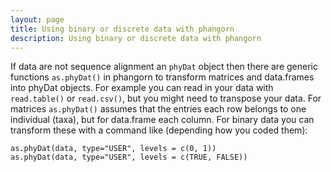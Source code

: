 ```yaml
---
layout: page
title: Using binary or discrete data with phangorn
description: Using binary or discrete data with phangorn
---
```




If data are not sequence alignment an `phyDat` object then there are generic functions `as.phyDat()` in phangorn to transform matrices and data.frames into phyDat objects.
For example you can read in your data with `read.table()` or `read.csv()`, but you might need to transpose your data. For matrices `as.phyDat()` assumes that the entries each row belongs to one individual (taxa), but for data.frame each column. For binary data you can transform these with a command like (depending how you coded them):

    as.phyDat(data, type="USER", levels = c(0, 1))
    as.phyDat(data, type="USER", levels = c(TRUE, FALSE))


